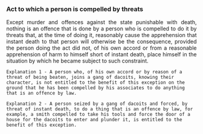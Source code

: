 ### Act to which a person is compelled by threats
<div style="text-align: justify">

Except murder and offences against the state punishable with death, nothing is an offence that is done by a person who is compelled to do it by threats that, at the time of doing it, reasonably cause the apprehension that instant death to that person will otherwise be the consequence, provided the person doing the act did not, of his own accord or from a reasonable apprehension of harm to himself short of instant death, place himself in the situation by which he became subject to such constraint.

</div>

    Explanation 1 - A person who, of his own accord or by reason of a threat of being beaten, joins a gang of dacoits, knowing their character, is not entitled to the benefit of this exception on the ground that he has been compelled by his associates to do anything that is an offence by law.

    Explanation 2 - A person seized by a gang of dacoits and forced, by threat of instant death, to do a thing that is an offence by law, for example, a smith compelled to take his tools and force the door of a house for the dacoits to enter and plunder it, is entitled to the benefit of this exception.

